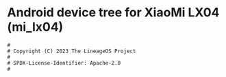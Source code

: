 # Android device tree for XiaoMi LX04 (mi_lx04)

```
#
# Copyright (C) 2023 The LineageOS Project
#
# SPDX-License-Identifier: Apache-2.0
#
```
